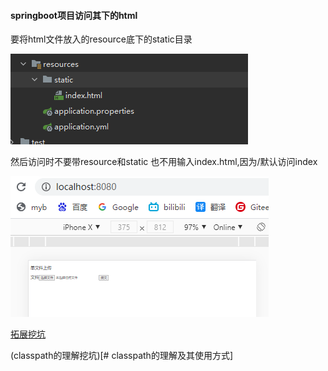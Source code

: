 

#### springboot项目访问其下的html

要将html文件放入的resource底下的static目录

![](img/Pasted%20image%2020220813223352.png)

然后访问时不要带resource和static
也不用输入index.html,因为/默认访问index

![](img/Pasted%20image%2020220813223551.png)


[拓展挖坑](https://blog.csdn.net/pan_junbiao/article/details/105615906?ops_request_misc=&request_id=&biz_id=102&utm_term=springboot%E8%AE%BF%E9%97%AEhtml%E9%A1%B5%E9%9D%A2&utm_medium=distribute.pc_search_result.none-task-blog-2~all~sobaiduweb~default-0-105615906.142^v40^pc_rank_34_1,185^v2^control&spm=1018.2226.3001.4187)

(classpath的理解挖坑)[# classpath的理解及其使用方式]